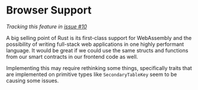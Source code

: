 # Browser Support

_Tracking this feature in [issue #10](https://github.com/sagan-software/eosio-rust/issues/10)_

A big selling point of Rust is its first-class support for WebAssembly and the possibility of writing full-stack web applications in one highly performant language. It would be great if we could use the same structs and functions from our smart contracts in our frontend code as well.

Implementing this may require rethinking some things, specifically traits that are implemented on primitive types like `SecondaryTableKey` seem to be causing some issues.
